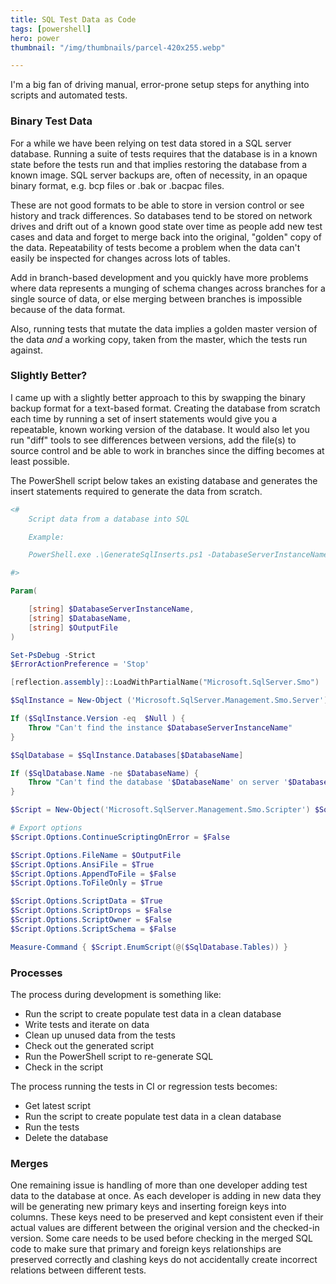 ```yaml
---
title: SQL Test Data as Code
tags: [powershell]
hero: power
thumbnail: "/img/thumbnails/parcel-420x255.webp"

---
```


I'm a big fan of driving manual, error-prone setup steps for anything into scripts and
automated tests.

### Binary Test Data

For a while we have been relying on test data stored in a SQL server database. Running a
suite of tests requires that the database is in a known state before the tests run and that
implies restoring the database from a known image. SQL server backups are, often of necessity,
in an opaque binary format, e.g. bcp files or .bak or .bacpac files.

These are not good formats to be able to store in version control or see history and track differences. So
databases tend to be stored on network drives and drift out of a known good state over time as people
add new test cases and data and forget to merge back into the original, "golden" copy of the data. Repeatability
of tests become a problem when the data can't easily be inspected for changes across lots of tables.

Add in branch-based development and you quickly have more problems where data represents a munging of schema changes
across branches for a single source of data, or else merging between branches is impossible because of the data format.

Also, running tests that mutate the data implies a golden master version of the data _and_ a working copy, taken
from the master, which the tests run against.

### Slightly Better?

I came up with a slightly better approach to this by swapping the binary backup format for a text-based format. Creating the
database from scratch each time by running a set of insert statements would give you a repeatable,
known working version of the database. It would also let you run "diff" tools to see differences between versions,
add the file(s) to source control and be able to work in branches since the diffing becomes at least possible.

The PowerShell script below takes an existing database and generates the insert statements
required to generate the data from scratch.

```powershell
<# 
    Script data from a database into SQL

    Example:

    PowerShell.exe .\GenerateSqlInserts.ps1 -DatabaseServerInstanceName 'MyMachine\SQL2012' -DatabaseName 'MyLovelyDatabase' -OutputFile 'c:\MyLovelyDatabase.sql'

#>

Param(

    [string] $DatabaseServerInstanceName,
    [string] $DatabaseName,
    [string] $OutputFile
)

Set-PsDebug -Strict
$ErrorActionPreference = 'Stop'

[reflection.assembly]::LoadWithPartialName("Microsoft.SqlServer.Smo")  | Out-Null

$SqlInstance = New-Object ('Microsoft.SqlServer.Management.Smo.Server') $DatabaseServerInstanceName

If ($SqlInstance.Version -eq  $Null ) {
    Throw "Can't find the instance $DatabaseServerInstanceName"
}

$SqlDatabase = $SqlInstance.Databases[$DatabaseName] 

If ($SqlDatabase.Name -ne $DatabaseName) {
    Throw "Can't find the database '$DatabaseName' on server '$DatabaseServerInstanceName'"
}

$Script = New-Object('Microsoft.SqlServer.Management.Smo.Scripter') $SqlServer

# Export options
$Script.Options.ContinueScriptingOnError = $False

$Script.Options.FileName = $OutputFile
$Script.Options.AnsiFile = $True
$Script.Options.AppendToFile = $False
$Script.Options.ToFileOnly = $True

$Script.Options.ScriptData = $True
$Script.Options.ScriptDrops = $False
$Script.Options.ScriptOwner = $False
$Script.Options.ScriptSchema = $False

Measure-Command { $Script.EnumScript(@($SqlDatabase.Tables)) } 

```

### Processes

The process during development is something like:

- Run the script to create populate test data in a clean database
- Write tests and iterate on data
- Clean up unused data from the tests
- Check out the generated script
- Run the PowerShell script to re-generate SQL
- Check in the script

The process running the tests in CI or regression tests becomes:

- Get latest script
- Run the script to create populate test data in a clean database
- Run the tests
- Delete the database

### Merges

One remaining issue is handling of more than one developer adding test data to the database at once.
As each developer is adding in new data they will be generating new primary keys and inserting
foreign keys into columns. These keys need to be preserved and kept consistent even if their actual
values are different between the original version and the checked-in version. Some care needs to be used
before checking in the merged SQL code to make sure that primary and foreign keys relationships are
preserved correctly and clashing keys do not accidentally create incorrect relations between
different tests.
